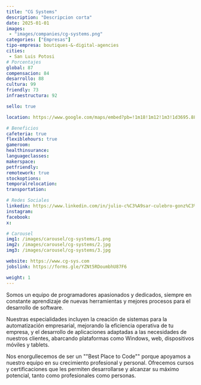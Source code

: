 ```yaml
---
title: "CG Systems"
description: "Descripcion corta"
date: 2025-01-01
images: 
 - "images/companies/cg-systems.png"
categories: ["Empresas"]
tipo-empresa: boutiques-&-digital-agencies
cities: 
 - San Luis Potosi
# Porcentajes  
global: 87
compensacion: 84
desarrollo: 88
cultura: 99
friendly: 73
infraestructura: 92  

sello: true

location: https://www.google.com/maps/embed?pb=!1m18!1m12!1m3!1d3695.8811693447615!2d-101.02300732493585!3d22.130505979809094!2m3!1f0!2f0!3f0!3m2!1i1024!2i768!4f13.1!3m3!1m2!1s0x842a98dea02a0af7%3A0x87e6a326e286325e!2sAlttus%20Corporate%20Center%2C%20Av.%20Sierra%20Leona%20360-Piso%209%2C%20Villantigua%2C%2078214%20San%20Luis%20Potos%C3%AD%2C%20S.L.P.!5e0!3m2!1ses-419!2smx!4v1738101480466!5m2!1ses-419!2smx

# Beneficios
cafeteria: true
flexiblehours: true
gameroom: 
healthinsurance: 
languageclasses: 
makerspace: 
petfriendly: 
remotework: true
stockoptions: 
temporalrelocation: 
transportation: 

# Redes Sociales
linkedin: https://www.linkedin.com/in/julio-c%C3%A9sar-culebro-gonz%C3%A1lez-92038443/
instagram: 
facebook: 
x: 

# Carousel
img1: /images/carousel/cg-systems/1.png
img2: /images/carousel/cg-systems/2.jpg
img3: /images/carousel/cg-systems/3.jpg

website: https://www.cg-sys.com
jobslink: https://forms.gle/YZNt5RDoumbhU87F6

weight: 1
---
```


Somos un equipo de programadores apasionados y dedicados, siempre en constante aprendizaje de nuevas herramientas y mejores procesos para el desarrollo de software.

Nuestras especialidades incluyen la creación de sistemas para la automatización empresarial, mejorando la eficiencia operativa de tu empresa, y el desarrollo de aplicaciones adaptadas a las necesidades de nuestros clientes, abarcando plataformas como Windows, web, dispositivos móviles y tablets.

Nos enorgullecemos de ser un ""Best Place to Code"" porque apoyamos a nuestro equipo en su crecimiento profesional y personal. Ofrecemos cursos y certificaciones que les permiten desarrollarse y alcanzar su máximo potencial, tanto como profesionales como personas.
